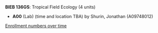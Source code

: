 **BIEB 136GS**: Tropical Field Ecology (4 units)

- **A00** (Lab) (time and location TBA) by Shurin, Jonathan (A09748012)

[Enrollment numbers over time](./BIEB136GS.tsv)
